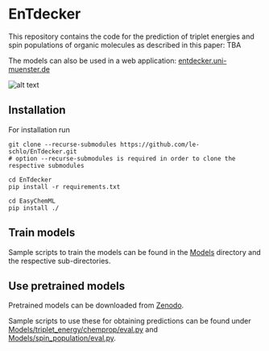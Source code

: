 # EnTdecker
This repository contains the code for the prediction of triplet energies and spin populations of organic molecules as described in this paper: TBA

The models can also be used in a web application: [entdecker.uni-muenster.de](http://entdecker.uni-muenster.de)

![alt text](https://github.com/le-schlo/EnTdecker/edit/main/images/TOC.png?raw=true)

## Installation
For installation run
```
git clone --recurse-submodules https://github.com/le-schlo/EnTdecker.git
# option --recurse-submodules is required in order to clone the respective submodules

cd EnTdecker
pip install -r requirements.txt

cd EasyChemML
pip install ./
```
## Train models
Sample scripts to train the models can be found in the [Models](Models) directory and the respective sub-directories.

## Use pretrained models
Pretrained models can be downloaded from [Zenodo](https://zenodo.org/uploads/10391170).

Sample scripts to use these for obtaining predictions can be found under [Models/triplet_energy/chemprop/eval.py](Models/triplet_energy/chemprop/eval.py) and [Models/spin_population/eval.py](Models/spin_population/eval.py).
